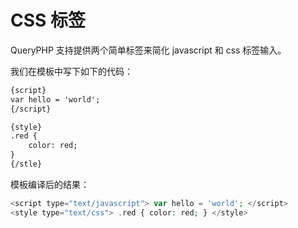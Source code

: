 # CSS 标签

QueryPHP 支持提供两个简单标签来简化 javascript 和 css 标签输入。

我们在模板中写下如下的代码：

``` html
{script}
var hello = 'world';
{/script}

{style}
.red {
    color: red;
}
{/stle}
```

模板编译后的结果：

``` php
<script type="text/javascript"> var hello = 'world'; </script>
<style type="text/css"> .red { color: red; } </style>
```
